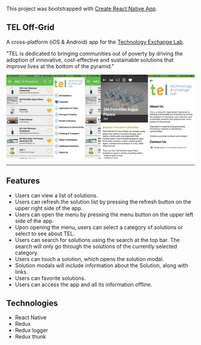 This project was bootstrapped with [Create React Native App](https://github.com/react-community/create-react-native-app).

## TEL Off-Grid

A cross-platform (iOS & Android) app for the [Technology Exchange Lab](https://www.techxlab.org/).

"TEL is dedicated to bringing communities out of poverty by driving the adoption of innovative, cost-effective and sustainable solutions that improve lives at the bottom of the pyramid."

![alt text](https://github.com/luigilake/TEL-mobile-app/blob/master/assets/TEL-off-grid-preview.jpg)

---

## Features

 * Users can view a list of solutions.
 * Users can refresh the solution list by pressing the refresh button on the upper right side of the app.
 * Users can open the menu by pressing the menu button on the upper left side of the app.
 * Upon opening the menu, users can select a category of solutions or select to see about TEL.
 * Users can search for solutions using the search at the top bar. The search will only go through the solutions of the currently selected category.
 * Users can touch a solution, which opens the solution modal.
 * Solution modals will include information about the Solution, along with links.
 * Users can favorite solutions.
 * Users can access the app and all its information offline.

## Technologies

 * React Native
 * Redux
 * Redux logger
 * Redux thunk
